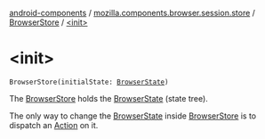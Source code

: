 [android-components](../../index.md) / [mozilla.components.browser.session.store](../index.md) / [BrowserStore](index.md) / [&lt;init&gt;](./-init-.md)

# &lt;init&gt;

`BrowserStore(initialState: `[`BrowserState`](../../mozilla.components.browser.session.state/-browser-state/index.md)`)`

The [BrowserStore](index.md) holds the [BrowserState](../../mozilla.components.browser.session.state/-browser-state/index.md) (state tree).

The only way to change the [BrowserState](../../mozilla.components.browser.session.state/-browser-state/index.md) inside [BrowserStore](index.md) is to dispatch an [Action](../../mozilla.components.lib.state/-action.md) on it.

